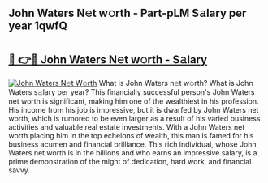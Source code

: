 ## John Waters N𝚎t w𝚘rth - Part-pLM S𝚊lary per year 1qwfQ

# <h2><a href="http://gc3n3da.nevu.top/?p=John+Waters">🔗 👉🔴 John Waters N𝚎t w𝚘rth - S𝚊lary</a></h2>

[![John Waters N𝚎t W𝚘rth](https://i.imgur.com/Oavwk0R.jpeg)](http://gc3n3da.nevu.top/?p=John+Waters)
What is John Waters n𝚎t w𝚘rth? What is John Waters s𝚊lary per year?
This financially successful person's John Waters net worth is significant, making him one of the wealthiest in his profession. His income from his job is impressive, but it is dwarfed by John Waters net worth, which is rumored to be even larger as a result of his varied business activities and valuable real estate investments. With a John Waters net worth placing him in the top echelons of wealth, this man is famed for his business acumen and financial brilliance. This rich individual, whose John Waters net worth is in the billions and who earns an impressive salary, is a prime demonstration of the might of dedication, hard work, and financial savvy.
